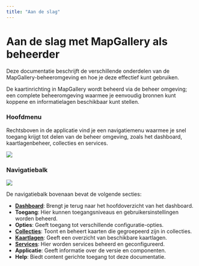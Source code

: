 ```yaml
---
title: "Aan de slag"
---
```


# Aan de slag met MapGallery als beheerder

Deze documentatie beschrijft de verschillende onderdelen van de MapGallery-beheeromgeving en hoe je deze effectief kunt
gebruiken.

De kaartinrichting in MapGallery wordt beheerd via de beheer omgeving; een complete beheeromgeving waarmee je
eenvoudig bronnen kunt koppene en informatielagen beschikbaar kunt stellen.

### Hoofdmenu

Rechtsboven in de applicatie vind je een navigatiemenu waarmee je snel toegang krijgt tot delen van de
beheer omgeving, zoals het dashboard, kaartlagenbeheer, collecties en services.

![](/assets/img/admin-main-menu.png)

### Navigatiebalk

![](/assets/img/admin-header.png)

De navigatiebalk bovenaan bevat de volgende secties:

- **[Dashboard](dashboard/)**: Brengt je terug naar het hoofdoverzicht van het dashboard.
- **Toegang**: Hier kunnen toegangsniveaus en gebruikersinstellingen worden beheerd.
- **Opties**: Geeft toegang tot verschillende configuratie-opties.
- **[Collecties](collections/)**: Toont en beheert kaarten die gegroepeerd zijn in collecties.
- **[Kaartlagen](layers/)**: Geeft een overzicht van beschikbare kaartlagen.
- **[Services](services/)**: Hier worden services beheerd en geconfigureerd.
- **Applicatie**: Geeft informatie over de versie en componenten.
- **Help**: Biedt content gerichte toegang tot deze documentatie.

